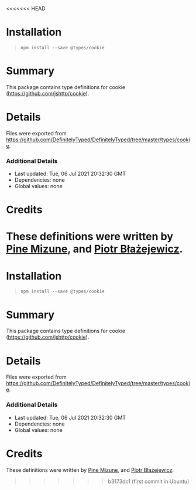 <<<<<<< HEAD
# Installation
> `npm install --save @types/cookie`

# Summary
This package contains type definitions for cookie (https://github.com/jshttp/cookie).

# Details
Files were exported from https://github.com/DefinitelyTyped/DefinitelyTyped/tree/master/types/cookie.

### Additional Details
 * Last updated: Tue, 06 Jul 2021 20:32:30 GMT
 * Dependencies: none
 * Global values: none

# Credits
These definitions were written by [Pine Mizune](https://github.com/pine), and [Piotr Błażejewicz](https://github.com/peterblazejewicz).
=======
# Installation
> `npm install --save @types/cookie`

# Summary
This package contains type definitions for cookie (https://github.com/jshttp/cookie).

# Details
Files were exported from https://github.com/DefinitelyTyped/DefinitelyTyped/tree/master/types/cookie.

### Additional Details
 * Last updated: Tue, 06 Jul 2021 20:32:30 GMT
 * Dependencies: none
 * Global values: none

# Credits
These definitions were written by [Pine Mizune](https://github.com/pine), and [Piotr Błażejewicz](https://github.com/peterblazejewicz).
>>>>>>> b3173dc1 (first commit in Ubuntu)
